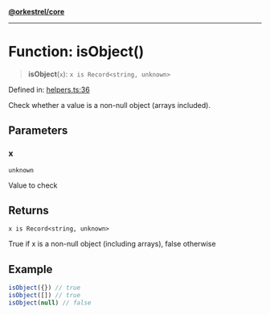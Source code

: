 [**@orkestrel/core**](../index.md)

***

# Function: isObject()

> **isObject**(`x`): `x is Record<string, unknown>`

Defined in: [helpers.ts:36](https://github.com/orkestrel/core/blob/076093e61b67cd3d4198b173439f047ddbc97abc/src/helpers.ts#L36)

Check whether a value is a non-null object (arrays included).

## Parameters

### x

`unknown`

Value to check

## Returns

`x is Record<string, unknown>`

True if x is a non-null object (including arrays), false otherwise

## Example

```ts
isObject({}) // true
isObject([]) // true
isObject(null) // false
```
